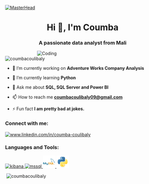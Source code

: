 [![MasterHead](https://repository-images.githubusercontent.com/227755997/3171d680-1d98-11ea-9bfd-51ba32490a41)](https://rishavchanda.io)
<h1 align="center">Hi 👋, I'm Coumba</h1>
<h3 align="center">A passionate data analyst from Mali</h3>
<img align="right" alt="Coding" width="400" src="https://cdn.dribbble.com/users/2514124/screenshots/5439070/girl_3.gif">


<p align="left"> <img src="https://komarev.com/ghpvc/?username=coumbacoulibaly&label=Profile%20views&color=0e75b6&style=flat" alt="coumbacoulibaly" /> </p>

- 🔭 I’m currently working on **Adventure Works Company Analysis**

- 🌱 I’m currently learning **Python**

- 💬 Ask me about **SQL, SQL Server and Power BI**

- 📫 How to reach me **coumbacoulibaly09@gmail.com**

- ⚡ Fun fact **I am pretty bad at jokes.**

<h3 align="left">Connect with me:</h3>
<p align="left">
<a href="https://linkedin.com/in/www.linkedin.com/in/coumba-coulibaly" target="blank"><img align="center" src="https://raw.githubusercontent.com/rahuldkjain/github-profile-readme-generator/master/src/images/icons/Social/linked-in-alt.svg" alt="www.linkedin.com/in/coumba-coulibaly" height="30" width="40" /></a>
</p>

<h3 align="left">Languages and Tools:</h3>
<p align="left"> <a href="https://www.elastic.co/kibana" target="_blank" rel="noreferrer"> <img src="https://www.vectorlogo.zone/logos/elasticco_kibana/elasticco_kibana-icon.svg" alt="kibana" width="40" height="40"/> </a> <a href="https://www.microsoft.com/en-us/sql-server" target="_blank" rel="noreferrer"> <img src="https://www.svgrepo.com/show/303229/microsoft-sql-server-logo.svg" alt="mssql" width="40" height="40"/> </a> <a href="https://www.mysql.com/" target="_blank" rel="noreferrer"> <img src="https://raw.githubusercontent.com/devicons/devicon/master/icons/mysql/mysql-original-wordmark.svg" alt="mysql" width="40" height="40"/> </a> <a href="https://www.python.org" target="_blank" rel="noreferrer"> <img src="https://raw.githubusercontent.com/devicons/devicon/master/icons/python/python-original.svg" alt="python" width="40" height="40"/> </a> </p>

<p>&nbsp;<img align="center" src="https://github-readme-stats.vercel.app/api?username=coumbacoulibaly&show_icons=true&locale=en" alt="coumbacoulibaly" /></p>
